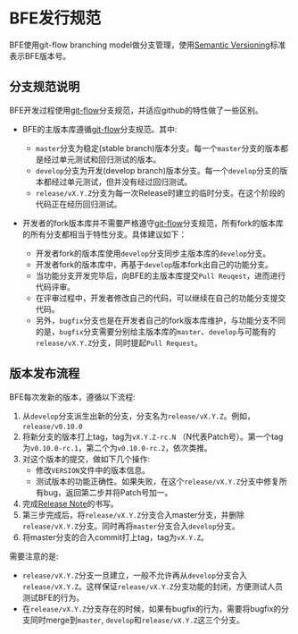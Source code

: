 # BFE发行规范

BFE使用git-flow branching model做分支管理，使用[Semantic Versioning](http://semver.org/)标准表示BFE版本号。


## 分支规范说明

BFE开发过程使用[git-flow](http://nvie.com/posts/a-successful-git-branching-model/)分支规范，并适应github的特性做了一些区别。

* BFE的主版本库遵循[git-flow](http://nvie.com/posts/a-successful-git-branching-model/)分支规范。其中:
	* `master`分支为稳定(stable branch)版本分支。每一个`master`分支的版本都是经过单元测试和回归测试的版本。
	* `develop`分支为开发(develop branch)版本分支。每一个`develop`分支的版本都经过单元测试，但并没有经过回归测试。
	* `release/vX.Y.Z`分支为每一次Release时建立的临时分支。在这个阶段的代码正在经历回归测试。

* 开发者的fork版本库并不需要严格遵守[git-flow](http://nvie.com/posts/a-successful-git-branching-model/)分支规范，所有fork的版本库的所有分支都相当于特性分支。具体建议如下：
	* 开发者fork的版本库使用`develop`分支同步主版本库的`develop`分支。
	* 开发者fork的版本库中，再基于`develop`版本fork出自己的功能分支。
	* 当功能分支开发完毕后，向BFE的主版本库提交`Pull Reuqest`，进而进行代码评审。
	* 在评审过程中，开发者修改自己的代码，可以继续在自己的功能分支提交代码。
	* 另外，`bugfix`分支也是在开发者自己的fork版本库维护，与功能分支不同的是，`bugfix`分支需要分别给主版本库的`master`、`develop`与可能有的`release/vX.Y.Z`分支，同时提起`Pull Request`。


## 版本发布流程

BFE每次发新的版本，遵循以下流程:

1. 从`develop`分支派生出新的分支，分支名为`release/vX.Y.Z`。例如，`release/v0.10.0`
1. 将新分支的版本打上tag，tag为`vX.Y.Z-rc.N` （N代表Patch号）。第一个tag为`v0.10.0-rc.1`，第二个为`v0.10.0-rc.2`，依次类推。
1. 对这个版本的提交，做如下几个操作:
	* 修改`VERSION`文件中的版本信息。
	* 测试版本的功能正确性。如果失败，在这个`release/vX.Y.Z`分支中修复所有bug，返回第二步并将Patch号加一。
1. 完成[Release Note](https://github.com/baidu/bfe/blob/develop/CHANGELOG.md)的书写。
1. 第三步完成后，将`release/vX.Y.Z`分支合入master分支，并删除`release/vX.Y.Z`分支。同时再将`master`分支合入`develop`分支。
1. 将master分支的合入commit打上tag，tag为`vX.Y.Z`。

需要注意的是:

* `release/vX.Y.Z`分支一旦建立，一般不允许再从`develop`分支合入`release/vX.Y.Z`。这样保证`release/vX.Y.Z`分支功能的封闭，方便测试人员测试BFE的行为。
* 在`release/vX.Y.Z`分支存在的时候，如果有bugfix的行为，需要将bugfix的分支同时merge到`master`, `develop`和`release/vX.Y.Z`这三个分支。

